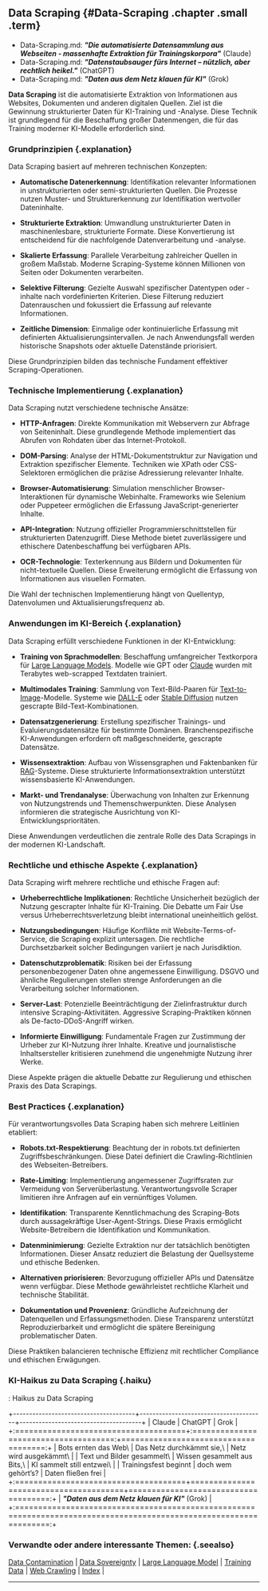 ## Data Scraping {#Data-Scraping .chapter .small .term}

- Data-Scraping.md: ***"Die automatisierte Datensammlung aus Webseiten - massenhafte Extraktion für Trainingskorpora"*** (Claude)
- Data-Scraping.md: ***"Datenstaubsauger fürs Internet – nützlich, aber rechtlich heikel."*** (ChatGPT)
- Data-Scraping.md: ***"Daten aus dem Netz klauen für KI"*** (Grok)

**Data Scraping** ist die automatisierte Extraktion von Informationen aus Websites, Dokumenten und anderen digitalen Quellen.
Ziel ist die Gewinnung strukturierter Daten für KI-Training und -Analyse.
Diese Technik ist grundlegend für die Beschaffung großer Datenmengen, die für das Training moderner KI-Modelle erforderlich sind.

### Grundprinzipien {.explanation}

Data Scraping basiert auf mehreren technischen Konzepten:

- **Automatische Datenerkennung**: Identifikation relevanter Informationen in unstrukturierten oder semi-strukturierten Quellen.
Die Prozesse nutzen Muster- und Strukturerkennung zur Identifikation wertvoller Dateninhalte.

- **Strukturierte Extraktion**: Umwandlung unstrukturierter Daten in maschinenlesbare, strukturierte Formate.
Diese Konvertierung ist entscheidend für die nachfolgende Datenverarbeitung und -analyse.

- **Skalierte Erfassung**: Parallele Verarbeitung zahlreicher Quellen in großem Maßstab.
Moderne Scraping-Systeme können Millionen von Seiten oder Dokumenten verarbeiten.

- **Selektive Filterung**: Gezielte Auswahl spezifischer Datentypen oder -inhalte nach vordefinierten Kriterien.
Diese Filterung reduziert Datenrauschen und fokussiert die Erfassung auf relevante Informationen.

- **Zeitliche Dimension**: Einmalige oder kontinuierliche Erfassung mit definierten Aktualisierungsintervallen.
Je nach Anwendungsfall werden historische Snapshots oder aktuelle Datenstände priorisiert.

Diese Grundprinzipien bilden das technische Fundament effektiver Scraping-Operationen.

### Technische Implementierung {.explanation}

Data Scraping nutzt verschiedene technische Ansätze:

- **HTTP-Anfragen**: Direkte Kommunikation mit Webservern zur Abfrage von Seiteninhalt.
Diese grundlegende Methode implementiert das Abrufen von Rohdaten über das Internet-Protokoll.

- **DOM-Parsing**: Analyse der HTML-Dokumentstruktur zur Navigation und Extraktion spezifischer Elemente.
Techniken wie XPath oder CSS-Selektoren ermöglichen die präzise Adressierung relevanter Inhalte.

- **Browser-Automatisierung**: Simulation menschlicher Browser-Interaktionen für dynamische Webinhalte.
Frameworks wie Selenium oder Puppeteer ermöglichen die Erfassung JavaScript-generierter Inhalte.

- **API-Integration**: Nutzung offizieller Programmierschnittstellen für strukturierten Datenzugriff.
Diese Methode bietet zuverlässigere und ethischere Datenbeschaffung bei verfügbaren APIs.

- **OCR-Technologie**: Texterkennung aus Bildern und Dokumenten für nicht-textuelle Quellen.
Diese Erweiterung ermöglicht die Erfassung von Informationen aus visuellen Formaten.

Die Wahl der technischen Implementierung hängt von Quellentyp, Datenvolumen und Aktualisierungsfrequenz ab.

### Anwendungen im KI-Bereich {.explanation}

Data Scraping erfüllt verschiedene Funktionen in der KI-Entwicklung:

- **Training von Sprachmodellen**: Beschaffung umfangreicher Textkorpora für [Large Language Models](#Large-Language-Model).
Modelle wie GPT oder [Claude](#Claude) wurden mit Terabytes web-scrapped Textdaten trainiert.

- **Multimodales Training**: Sammlung von Text-Bild-Paaren für [Text-to-Image](#Text-to-Image)-Modelle.
Systeme wie [DALL-E](#DALL-E) oder [Stable Diffusion](#Stable-Diffusion) nutzen gescrapte Bild-Text-Kombinationen.

- **Datensatzgenerierung**: Erstellung spezifischer Trainings- und Evaluierungsdatensätze für bestimmte Domänen.
Branchenspezifische KI-Anwendungen erfordern oft maßgeschneiderte, gescrapte Datensätze.

- **Wissensextraktion**: Aufbau von Wissensgraphen und Faktenbanken für [RAG](#RAG)-Systeme.
Diese strukturierte Informationsextraktion unterstützt wissensbasierte KI-Anwendungen.

- **Markt- und Trendanalyse**: Überwachung von Inhalten zur Erkennung von Nutzungstrends und Themenschwerpunkten.
Diese Analysen informieren die strategische Ausrichtung von KI-Entwicklungsprioritäten.

Diese Anwendungen verdeutlichen die zentrale Rolle des Data Scrapings in der modernen KI-Landschaft.

### Rechtliche und ethische Aspekte {.explanation}

Data Scraping wirft mehrere rechtliche und ethische Fragen auf:

- **Urheberrechtliche Implikationen**: Rechtliche Unsicherheit bezüglich der Nutzung gescrapter Inhalte für KI-Training.
Die Debatte um Fair Use versus Urheberrechtsverletzung bleibt international uneinheitlich gelöst.

- **Nutzungsbedingungen**: Häufige Konflikte mit Website-Terms-of-Service, die Scraping explizit untersagen.
Die rechtliche Durchsetzbarkeit solcher Bedingungen variiert je nach Jurisdiktion.

- **Datenschutzproblematik**: Risiken bei der Erfassung personenbezogener Daten ohne angemessene Einwilligung.
DSGVO und ähnliche Regulierungen stellen strenge Anforderungen an die Verarbeitung solcher Informationen.

- **Server-Last**: Potenzielle Beeinträchtigung der Zielinfrastruktur durch intensive Scraping-Aktivitäten.
Aggressive Scraping-Praktiken können als De-facto-DDoS-Angriff wirken.

- **Informierte Einwilligung**: Fundamentale Fragen zur Zustimmung der Urheber zur KI-Nutzung ihrer Inhalte.
Kreative und journalistische Inhaltsersteller kritisieren zunehmend die ungenehmigte Nutzung ihrer Werke.

Diese Aspekte prägen die aktuelle Debatte zur Regulierung und ethischen Praxis des Data Scrapings.

### Best Practices {.explanation}

Für verantwortungsvolles Data Scraping haben sich mehrere Leitlinien etabliert:

- **Robots.txt-Respektierung**: Beachtung der in robots.txt definierten Zugriffsbeschränkungen.
Diese Datei definiert die Crawling-Richtlinien des Webseiten-Betreibers.

- **Rate-Limiting**: Implementierung angemessener Zugriffsraten zur Vermeidung von Serverüberlastung.
Verantwortungsvolle Scraper limitieren ihre Anfragen auf ein vernünftiges Volumen.

- **Identifikation**: Transparente Kenntlichmachung des Scraping-Bots durch aussagekräftige User-Agent-Strings.
Diese Praxis ermöglicht Website-Betreibern die Identifikation und Kommunikation.

- **Datenminimierung**: Gezielte Extraktion nur der tatsächlich benötigten Informationen.
Dieser Ansatz reduziert die Belastung der Quellsysteme und ethische Bedenken.

- **Alternativen priorisieren**: Bevorzugung offizieller APIs und Datensätze wenn verfügbar.
Diese Methode gewährleistet rechtliche Klarheit und technische Stabilität.

- **Dokumentation und Provenienz**: Gründliche Aufzeichnung der Datenquellen und Erfassungsmethoden.
Diese Transparenz unterstützt Reproduzierbarkeit und ermöglicht die spätere Bereinigung problematischer Daten.

Diese Praktiken balancieren technische Effizienz mit rechtlicher Compliance und ethischen Erwägungen.

### KI-Haikus zu Data Scraping  {.haiku}

: Haikus zu Data Scraping

+--------------------------------------+---------------------------------------+--------------------------------------+
| Claude                               | ChatGPT                               | Grok                                 |
+:=====================================+:=====================================:+=====================================:+
| Bots ernten das Web\                 | Das Netz durchkämmt sie,\             | Netz wird ausgekämmt\                |
| Text und Bilder gesammelt\           | Wissen gesammelt aus Bits,\           | KI sammelt still entzwei\            |
| Trainingsfest beginnt                | doch wem gehört’s?                    | Daten fließen frei                   |
+:=====================================+=======================================+=====================================:+
| ***"Daten aus dem Netz klauen für KI"*** (Grok)                                                                     |
+:===================================================================================================================:+

### Verwandte oder andere interessante Themen: {.seealso}

[Data Contamination](#Data-Contamination) |
[Data Sovereignty](#Data-Sovereignty) |
[Large Language Model](#Large-Language-Model) |
[Training Data](#Training-Data) |
[Web Crawling](#Web-Crawling) |
[Index](#Index) |

----


